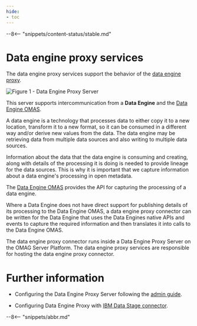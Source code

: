 ```yaml
---
hide:
- toc
---
```


<!-- SPDX-License-Identifier: CC-BY-4.0 -->
<!-- Copyright Contributors to the ODPi Egeria project 2020. -->

--8<-- "snippets/content-status/stable.md"

# Data engine proxy services

The data engine proxy services support the behavior of the [data engine proxy](/concepts/data-engine-proxy).

![Figure 1 - Data Engine Proxy Server](data-engine-proxy-server.svg)

This server supports intercommunication from a **Data Engine** and
the [Data Engine OMAS](/services/omas/data-engine/overview).

A data engine is a technology that processes data to either copy it to a new location,
transform it to a new format, so it can be consumed in a different way and/or
derive new values from the data.  The data engine may be retrieving data from
multiple data sources and also writing to multiple data sources.

Information about the data that the data engine is consuming and creating, along with
details of the processing it is doing is needed to provide lineage for the
data sources.  This is why it is important that we capture information about a data engine's
processing in open metadata.

The [Data Engine OMAS](/services/omas/data-engine/overview) provides the API for capturing the processing of a
data engine.

Where a Data Engine does not have direct support for publishing details of its processing to the
Data Engine OMAS, a data engine proxy connector can be written for the Data Engine that
uses the Data Engines native APIs and events to capture the required 
information and then translates it into calls to the Data Engine OMAS.

The data engine proxy connector runs inside a Data Engine Proxy Server
on the OMAG Server Platform.  The data engine proxy services are 
responsible for hosting the data engine proxy connector.

# Further information

- Configuring the Data Engine Proxy Server following the [admin guide](/guides/admin/servers/configuring-a-data-engine-proxy-server/).

- Configuring Data Engine Proxy with [IBM Data Stage connector](https://github.com/odpi/egeria-connector-ibm-information-server/tree/main/datastage-adapter).

--8<-- "snippets/abbr.md"
